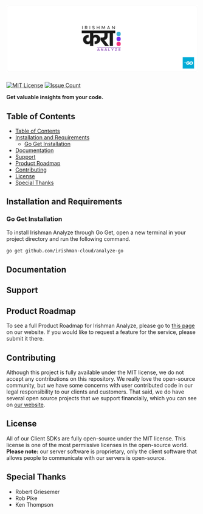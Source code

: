 # ![Irishman Analyze's Go SDK](https://raw.githubusercontent.com/irishman-cloud/analyze-go/master/.github/banner.svg)

[![MIT License](https://img.shields.io/github/license/irishman-cloud/analyze-go)](https://github.com/irishman-cloud/analyze-go)
[![Issue Count](https://img.shields.io/gitea/issues/open/irishman-cloud/analyze-go)](https://github.com/irishman-cloud/analyze-go/issues)

<b align="center">Get valuable insights from your code.</b>

## Table of Contents

- [Table of Contents](#table-of-contents)
- [Installation and Requirements](#installation-and-requirements)
  - [Go Get Installation](#go-get-installation)
- [Documentation](#documentation)
- [Support](#support)
- [Product Roadmap](#product-roadmap)
- [Contributing](#contributing)
- [License](#license)
- [Special Thanks](#special-thanks)

## Installation and Requirements

### Go Get Installation

To install Irishman Analyze through Go Get, open a new terminal in your project directory and run the following command.

```bash
go get github.com/irishman-cloud/analyze-go
```

## Documentation

## Support

## Product Roadmap

To see a full Product Roadmap for Irishman Analyze, please go to [this page](https://irishman.cloud/service/analyze/roadmap) on our website. If you would like to request a feature for the service, please submit it there.

## Contributing

Although this project is fully available under the MIT license, we do not accept any contributions on this repository. We really love the open-source community, but we have some concerns with user contributed code in our legal responsibility to our clients and customers. That said, we do have several open source projects that we support financially, which you can see on [our website](https://irishman.cloud/).

## License

All of our Client SDKs are fully open-source under the MIT license. This license is one of the most permissive licenses in the open-source world. **Please note:** our server software is proprietary, only the client software that allows people to communicate with our servers is open-source.

## Special Thanks

- Robert Griesemer
- Rob Pike
- Ken Thompson
